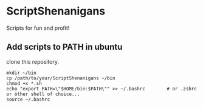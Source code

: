 # ScriptShenanigans

Scripts for fun and profit!

## Add scripts to PATH in ubuntu  

clone this repository.

```shell
mkdir ~/bin
cp /path/to/your/ScriptShenanigans ~/bin
chmod +x *.sh
echo "export PATH=\"$HOME/bin:$PATH\"" >> ~/.bashrc        # or .zshrc or òther shell of choice... 
source ~/.bashrc
```
